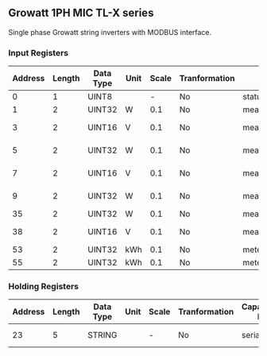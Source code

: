 ## Growatt 1PH MIC TL-X series
Single phase Growatt string inverters with MODBUS interface.

### Input Registers
| Address | Length | Data Type | Unit | Scale | Tranformation | Capability ID | Capability name | Range |
| ------- | ------ | --------- | ---- | ----- | ------------- | ------------- | --------------- | ----- |
| 0| 1| UINT8| | -| No| status_code.run_mode| Run mode| - |
| 1| 2| UINT32| W| 0.1| No| measure_power.ac| AC power| - |
| 3| 2| UINT16| V| 0.1| No| measure_voltage.pv1| PV 1 voltage| - |
| 5| 2| UINT32| W| 0.1| No| measure_power.pv1| PV 1 power| - |
| 7| 2| UINT16| V| 0.1| No| measure_voltage.pv2| PV 2 voltage| - |
| 9| 2| UINT32| W| 0.1| No| measure_power.pv2| PV 2 power| - |
| 35| 2| UINT32| W| 0.1| No| measure_power| Power| - |
| 38| 2| UINT16| V| 0.1| No| measure_voltage.grid_l1| Grid L1 voltage| - |
| 53| 2| UINT32| kWh| 0.1| No| meter_power.today| undefined| - |
| 55| 2| UINT32| kWh| 0.1| No| meter_power| Energy| >= 0 |

### Holding Registers
| Address | Length | Data Type | Unit | Scale | Tranformation | Capability ID | Capability name | Range |
| ------- | ------ | --------- | ---- |----- | -------------- | ------------- | --------------- | ----- |
| 23| 5| STRING| | -| No| serial| Serial number| - |

